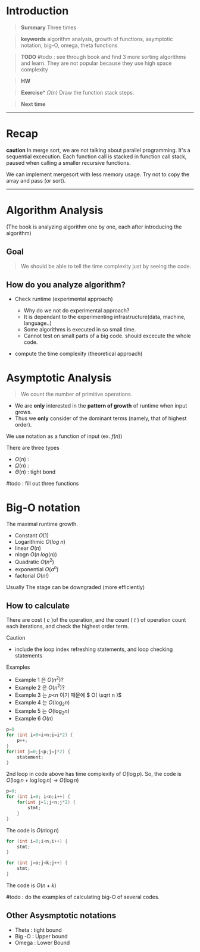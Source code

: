 # Introduction 

>**Summary**
> Three times 

>**keywords**
>algorithm analysis, growth of functions, asymptotic notation, big-O, omega, theta functions


>**TODO**
>#todo : see through book and find 3 more sorting algorithms and learn. 
>			They are not popular because they use high space complexity
>

> **HW**

>**Exercise*** $\Omega(n)$
>Draw the function stack steps. 

> **Next time**
> 

*********
# Recap

**caution**
In merge sort, we are not talking about parallel programming. 
It's a sequential excecution.
Each function call is stacked in function call stack, paused when calling a smaller recursive functions.


We can implement mergesort with less memory usage.
Try not to copy the array and pass (or sort).

******
# Algorithm Analysis
(The book is analyzing algorithm one by one, each after introducing the algorithm)

## Goal
> We should be able to tell the time complexity just by seeing the code. 

## How do you analyze algorithm?
* Check runtime (experimental approach)
	* Why do we not do experimental approach?
	* It is dependant to the experimenting infrastructure(data, machine, language..)
	* Some algorithms is executed in so small time.
	* Cannot test on small parts of a big code. should excecute the whole code. 

* compute the time complexity (theoretical approach)

# Asymptotic Analysis
> We count the number of primitive operations.
> 
* We are  **only** interested in the **pattern of growth** of runtime when input grows. 
* Thus we **only** consider of the dominant terms (namely, that of highest order).

We use notation as a function of input (ex. $f(n)$)

There are three types
* $O(n)$ : 
* $\Omega(n)$ : 
* $\Theta(n)$ : tight bond

#todo : fill out three functions 

# Big-O notation
The maximal runtime growth.
* Constant $O(1)$
* Logarithmic $O(log\;n)$
* linear $O(n)$
* nlogn $O(n\;log(n))$
* Quadratic $O(n^2)$
* exponential $O(a^n)$
* factorial $O(n!)$

Usually The stage can be downgraded (more efficiently)

## How to calculate

There are cost ( $c$ )of the operation, and the count ( $t$ ) of operation
count each iterations, and check the highest order term.
 

Caution
* include the loop index refreshing statements, and loop checking statements

Examples
* Example 1 은 $O(n^2)$?
* Example 2 은 $O(n^2)$?
* Example 3 는 $p$&lt;$n$ 이기 때문에 $ O( \sqrt n )$
* Example 4 는 $O(\log_2 n)$
* Example 5 는 $O(\log_2 n)$
* Example 6 $O(n)$

```java
p=0
for (int i=0<i<n;i=i*2) {
	p++;
}
for(int j=0;j<p;j=j*2) {
	statement;
}
```

2nd loop in code above has time complexity of $O(\log p)$. So, the code is $O(\log n + \log \log n)$  -> $O(\log n)$

```java
p=0;
for (int i=0; i<n;i++) {
	for(int j=1;j<n;j*2) {
		stmt;
	}
}
```
The code is $O(n \log n)$

```java
for (int i=0;i<n;i++) {
	stmt;
}

for (int j=o;j<k;j++) {
	stmt;
}
```

The code is $O(n+k)$

#todo : do the examples of calculating big-O of several codes.



## Other Asysmptotic notations
* Theta : tight bound
* Big -O : Upper bound
* Omega : Lower Bound